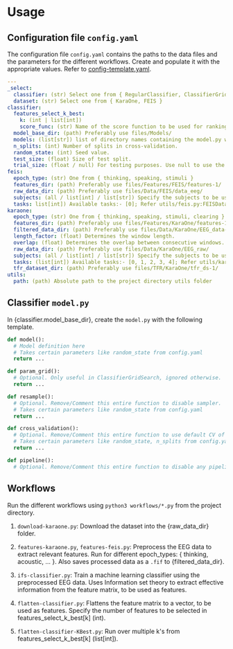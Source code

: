 # Usage

## Configuration file `config.yaml`

The configuration file `config.yaml` contains the paths to the data files and the parameters for the different workflows.
Create and populate it with the appropriate values.
Refer to [config-template.yaml](config-template.yaml).

```yaml
---
_select:
  classifier: (str) Select one from { RegularClassifier, ClassifierGridSearch, EvaluateClassifier }
  dataset: (str) Select one from { KaraOne, FEIS }
classifier:
  features_select_k_best:
    k: (int | list[int])
    score_func: (str) Name of the score function to be used for ranking the features before selection. One from { pearsonr, f_classif }
  model_base_dir: (path) Preferably use files/Models/
  models: (list[str]) list of directory names containing the model.py within them. Eg:- [ model-1, model-2, ... ]
  n_splits: (int) Number of splits in cross-validation.
  random_state: (int) Seed value.
  test_size: (float) Size of test split.
  trial_size: (float / null) For testing purposes. Use null to use the entire dataset, else this is the fraction of the dataset that will be used.
feis:
  epoch_type: (str) One from { thinking, speaking, stimuli }
  features_dir: (path) Preferably use files/Features/FEIS/features-1/
  raw_data_dir: (path) Preferably use files/Data/FEIS/data_eeg/
  subjects: (all / list[int] / list[str]) Specify the subjects to be used. Use 'all' to use all subjects.
  tasks: list[int]) Available tasks:- [0]; Refer utils/feis.py:FEISDataLoader.get_task();
karaone:
  epoch_type: (str) One from { thinking, speaking, stimuli, clearing }
  features_dir: (path) Preferably use files/Features/KaraOne/features-1/
  filtered_data_dir: (path) Preferably use files/Data/KaraOne/EEG_data-1/
  length_factor: (float) Determines the window length.
  overlap: (float) Determines the overlap between consecutive windows.
  raw_data_dir: (path) Preferably use files/Data/KaraOne/EEG_raw/
  subjects: (all / list[int] / list[str]) Specify the subjects to be used. Use 'all' to use all subjects.
  tasks: (list[int]) Available tasks:- [0, 1, 2, 3, 4]; Refer utils/karaone.py:KaraOneDataLoader.get_task();
  tfr_dataset_dir: (path) Preferably use files/TFR/KaraOne/tfr_ds-1/
utils:
  path: (path) Absolute path to the project directory utils folder
```

## Classifier `model.py`

In {classifier.model_base_dir}, create the `model.py` with the following template.

```python
def model():
  # Model definition here
  # Takes certain parameters like random_state from config.yaml
  return ...

def param_grid():
  # Optional. Only useful in ClassifierGridSearch, ignored otherwise.
  return ...

def resample():
  # Optional. Remove/Comment this entire function to disable sampler.
  # Takes certain parameters like random_state from config.yaml
  return ...

def cross_validation():
  # Optional. Remove/Comment this entire function to use default CV of 5 splits from StratifiedKFold.
  # Takes certain parameters like random_state, n_splits from config.yaml
  return ...

def pipeline():
  # Optional. Remove/Comment this entire function to disable any pipeline functions to be run.
```

## Workflows

Run the different workflows using `python3 workflows/*.py` from the project directory.

1. `download-karaone.py`:
Download the dataset into the {raw_data_dir} folder.

1. `features-karaone.py`, `features-feis.py`:
Preprocess the EEG data to extract relevant features.
Run for different epoch_types: { thinking, acoustic, ... }.
Also saves processed data as a `.fif` to {filtered_data_dir}.

1. `ifs-classifier.py`:
Train a machine learning classifier using the preprocessed EEG data.
Uses Information set theory to extract effective information from the feature matrix, to be used as features.

1. `flatten-classifier.py`:
Flattens the feature matrix to a vector, to be used as features.
Specify the number of features to be selected in features_select_k_best[k] (int).

1. `flatten-classifier-KBest.py`:
Run over multiple k's from features_select_k_best[k] (list[int]).
